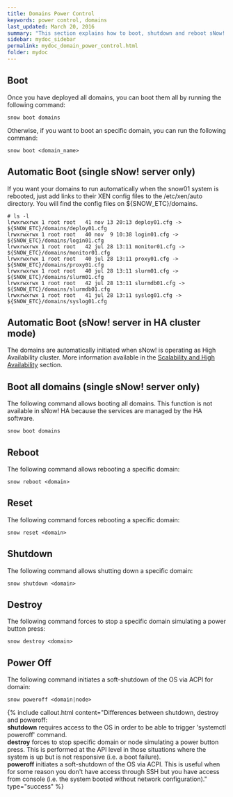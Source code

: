 ```yaml
---
title: Domains Power Control
keywords: power control, domains
last_updated: March 20, 2016
summary: "This section explains how to boot, shutdown and reboot sNow! domains"
sidebar: mydoc_sidebar
permalink: mydoc_domain_power_control.html
folder: mydoc
---
```


## Boot
Once you have deployed all domains, you can boot them all by running the following command:
```
snow boot domains
```
Otherwise, if you want to boot an specific domain, you can run the following command:
```
snow boot <domain_name>
```
## Automatic Boot (single sNow! server only)
If you want your domains to run automatically when the snow01 system is rebooted, just add links to their XEN config files to the /etc/xen/auto directory. You will find the config files on ${SNOW_ETC}/domains.
```
# ls -l
lrwxrwxrwx 1 root root   41 nov 13 20:13 deploy01.cfg -> ${SNOW_ETC}/domains/deploy01.cfg
lrwxrwxrwx 1 root root   40 nov  9 10:38 login01.cfg -> ${SNOW_ETC}/domains/login01.cfg
lrwxrwxrwx 1 root root   42 jul 28 13:11 monitor01.cfg -> ${SNOW_ETC}/domains/monitor01.cfg
lrwxrwxrwx 1 root root   40 jul 28 13:11 proxy01.cfg -> ${SNOW_ETC}/domains/proxy01.cfg
lrwxrwxrwx 1 root root   40 jul 28 13:11 slurm01.cfg -> ${SNOW_ETC}/domains/slurm01.cfg
lrwxrwxrwx 1 root root   42 jul 28 13:11 slurmdb01.cfg -> ${SNOW_ETC}/domains/slurmdb01.cfg
lrwxrwxrwx 1 root root   41 jul 28 13:11 syslog01.cfg -> ${SNOW_ETC}/domains/syslog01.cfg
```
## Automatic Boot (sNow! server in HA cluster mode)
The domains are automatically initiated when sNow! is operating as High Availability cluster. More information available in the [Scalability and High Availability](mydoc_ha_overview.html) section.

## Boot all domains (single sNow! server only)
The following command allows booting all domains. This function is not available in sNow! HA because the services are managed by the HA software.
```
snow boot domains
```
## Reboot
The following command allows rebooting a specific domain:
```
snow reboot <domain>
```
## Reset
The following command forces rebooting a specific domain:
```
snow reset <domain>
```
## Shutdown
The following command allows shutting down a specific domain:
```
snow shutdown <domain>
```
## Destroy
The following command forces to stop a specific domain simulating a power button press:
```
snow destroy <domain>
```
## Power Off
The following command initiates a soft-shutdown of the OS via ACPI for domain:
```
snow poweroff <domain|node>
```

{% include callout.html content="Differences between shutdown, destroy and poweroff: <br>**shutdown** requires access to the OS in order to be able to trigger 'systemctl poweroff' command. <br>**destroy** forces to stop specific domain or node simulating a power button press. This is performed at the API level in those situations where the system is up but is not responsive (i.e. a boot failure).<br>**poweroff** initiates a soft-shutdown of the OS via ACPI. This is useful when for some reason you don't have access through SSH but you have access from console (i.e. the system booted without network configuration)." type="success" %}
